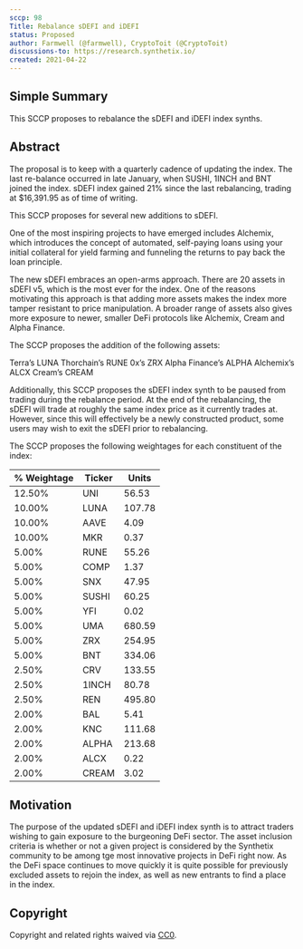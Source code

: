 ```yaml
---
sccp: 98
Title: Rebalance sDEFI and iDEFI
status: Proposed
author: Farmwell (@farmwell), CryptoToit (@CryptoToit)
discussions-to: https://research.synthetix.io/
created: 2021-04-22
---
```


<!--You can leave these HTML comments in your merged SIP and delete the visible duplicate text guides, they will not appear and may be helpful to refer to if you edit it again. This is the suggested template for new SCCPs. Note that an SCCP number will be assigned by an editor. When opening a pull request to submit your SCCP, please use an abbreviated title in the filename, `sccp-draft_title_abbrev.md`. The title should be 44 characters or less.-->

## Simple Summary

<!--"If you can't explain it simply, you don't understand it well enough." Provide a simplified and layman-accessible explanation of the SCCP.-->

This SCCP proposes to rebalance the sDEFI and iDEFI index synths. 

## Abstract

<!--A short (~200 word) description of the variable change proposed.-->

The proposal is to keep with a quarterly cadence of updating the index. The last re-balance occurred in late January, when SUSHI, 1INCH and BNT joined the index. sDEFI index gained 21% since the last rebalancing, trading at $16,391.95 as of time of writing. 

This SCCP proposes for several new additions to sDEFI. 

One of the most inspiring projects to have emerged includes Alchemix, which introduces the concept of automated, self-paying loans using your initial collateral for yield farming and funneling the returns to pay back the loan principle. 

The new sDEFI embraces an open-arms approach. There are 20 assets in sDEFI v5, which is the most ever for the index. One of the reasons motivating this approach is that adding more assets makes the index more tamper resistant to price manipulation. A broader range of assets also gives more exposure to newer, smaller DeFi protocols like Alchemix, Cream and Alpha Finance. 

The SCCP proposes the addition of the following assets: 

Terra’s LUNA
Thorchain’s RUNE
0x’s ZRX
Alpha Finance’s ALPHA
Alchemix’s ALCX
Cream’s CREAM

Additionally, this SCCP proposes the sDEFI index synth to be paused from trading during the rebalance period. At the end of the rebalancing, the sDEFI will trade at roughly the same index price as it currently trades at. However, since this will effectively be a newly constructed product, some users may wish to exit the sDEFI prior to rebalancing.

The SCCP proposes the following weightages for each constituent of the index:

| % Weightage | Ticker | Units   |
| ----------- | ------ | ------- |
| 12.50%      | UNI   | 56.53   |
| 10.00%      | LUNA   | 107.78   |
| 10.00%      | AAVE    | 4.09  |
| 10.00%      | MKR    | 0.37    |
| 5.00%        | RUNE    | 55.26    |
| 5.00%        | COMP    | 1.37 |
| 5.00%        | SNX  | 47.95   |
| 5.00%        | SUSHI   | 60.25    |
| 5.00%        | YFI    | 0.02   |
| 5.00%        | UMA    | 680.59  |
| 5.00%        | ZRX    | 254.95  |
| 5.00%        | BNT    | 334.06  |
| 2.50%        | CRV  | 133.55 |
| 2.50%        | 1INCH | 80.78 |
| 2.50%        | REN | 495.80 |
| 2.00%        | BAL    | 5.41   |
| 2.00%        | KNC  | 111.68   |
| 2.00%        | ALPHA    | 213.68   |
| 2.00%        | ALCX | 0.22 |
| 2.00%        | CREAM | 3.02 |

## Motivation

<!--The motivation is critical for SCCPs that want to update variables within Synthetix. It should clearly explain why the existing variable is not incentive aligned. SCCP submissions without sufficient motivation may be rejected outright.-->

The purpose of the updated sDEFI and iDEFI index synth is to attract traders wishing to gain exposure to the burgeoning DeFi sector. The asset inclusion criteria is whether or not a given project is considered by the Synthetix community to be among tge most innovative projects in DeFi right now. As the DeFi space continues to move quickly it is quite possible for previously excluded assets to rejoin the index, as well as new entrants to find a place in the index.

## Copyright

Copyright and related rights waived via [CC0](https://creativecommons.org/publicdomain/zero/1.0/).
